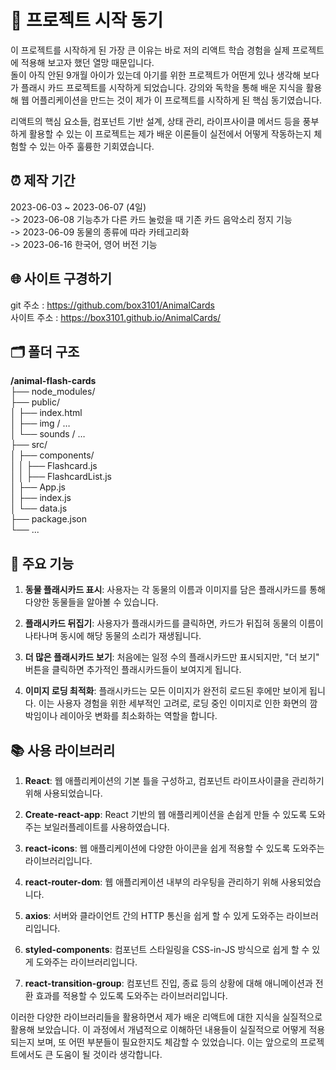 # 🚀 프로젝트 시작 동기 

이 프로젝트를 시작하게 된 가장 큰 이유는 바로 저의 리액트 학습 경험을 실제 프로젝트에 적용해 보고자 했던 열망 때문입니다.   
돌이 아직 안된 9개월 아이가 있는데 아기를 위한 프로젝트가 어떤게 있나 생각해 보다가 플래시 카드 프로젝트를 시작하게 되었습니다.
강의와 독학을 통해 배운 지식을 활용해 웹 어플리케이션을 만드는 것이 제가 이 프로젝트를 시작하게 된 핵심 동기였습니다.

리액트의 핵심 요소들, 컴포넌트 기반 설계, 상태 관리, 라이프사이클 메서드 등을 풍부하게 활용할 수 있는 이 프로젝트는 제가 배운 이론들이 실전에서 어떻게 작동하는지 체험할 수 있는 아주 훌륭한 기회였습니다.

## ⏰ 제작 기간

2023-06-03 ~ 2023-06-07 (4일)  
-> 2023-06-08 기능추가 다른 카드 눌렀을 때 기존 카드 음악소리 정지 기능  
-> 2023-06-09 동물의 종류에 따라 카테고리화  
-> 2023-06-16 한국어, 영어 버전 기능

## 🌐 사이트 구경하기

git 주소 : https://github.com/box3101/AnimalCards  
사이트 주소 : https://box3101.github.io/AnimalCards/

## 🗂 폴더 구조

**/animal-flash-cards**  
├── node_modules/  
├── public/  
│   ├── index.html  
│   ├── img / …  
│   └── sounds / …  
├── src/  
│   ├── components/  
│   │   ├── Flashcard.js  
│   │   ├── FlashcardList.js  
│   ├── App.js  
│   ├── index.js  
│   └── data.js  
├── package.json  
└── ...  

## 🌟 주요 기능

1. **동물 플래시카드 표시**: 사용자는 각 동물의 이름과 이미지를 담은 플래시카드를 통해 다양한 동물들을 알아볼 수 있습니다.

2. **플래시카드 뒤집기**: 사용자가 플래시카드를 클릭하면, 카드가 뒤집혀 동물의 이름이 나타나며 동시에 해당 동물의 소리가 재생됩니다.

3. **더 많은 플래시카드 보기**: 처음에는 일정 수의 플래시카드만 표시되지만, "더 보기" 버튼을 클릭하면 추가적인 플래시카드들이 보여지게 됩니다.

4. **이미지 로딩 최적화**: 플래시카드는 모든 이미지가 완전히 로드된 후에만 보이게 됩니다. 이는 사용자 경험을 위한 세부적인 고려로, 로딩 중인 이미지로 인한 화면의 깜박임이나 레이아웃 변화를 최소화하는 역할을 합니다.

## 📚 사용 라이브러리

1. **React**: 웹 애플리케이션의 기본 틀을 구성하고, 컴포넌트 라이프사이클을 관리하기 위해 사용되었습니다.

2. **Create-react-app**: React 기반의 웹 애플리케이션을 손쉽게 만들 수 있도록 도와주는 보일러플레이트를 사용하였습니다.

3. **react-icons**: 웹 애플리케이션에 다양한 아이콘을 쉽게 적용할 수 있도록 도와주는 라이브러리입니다.

4. **react-router-dom**: 웹 애플리케이션 내부의 라우팅을 관리하기 위해 사용되었습니다.

5. **axios**: 서버와 클라이언트 간의 HTTP 통신을 쉽게 할 수 있게 도와주는 라이브러리입니다.

6. **styled-components**: 컴포넌트 스타일링을 CSS-in-JS 방식으로 쉽게 할 수 있게 도와주는 라이브러리입니다.

7. **react-transition-group**: 컴포넌트 진입, 종료 등의 상황에 대해 애니메이션과 전환 효과를 적용할 수 있도록 도와주는 라이브러리입니다.

이러한 다양한 라이브러리들을 활용하면서 제가 배운 리액트에 대한 지식을 실질적으로 활용해 보았습니다. 이 과정에서 개념적으로 이해하던 내용들이 실질적으로 어떻게 적용되는지 보며, 또 어떤 부분들이 필요한지도 체감할 수 있었습니다. 이는 앞으로의 프로젝트에서도 큰 도움이 될 것이라 생각합니다.
